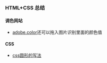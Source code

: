 ### HTML+CSS 总结

#### 调色网站
* [adobe.color](https://color.adobe.com/zh/create/color-wheel/)还可以拖入图片识别里面的颜色值
#### CSS
* [css圆形的写法](https://cloudfour.com/thinks/css-circles/)
